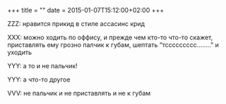 +++
title = ""
date = 2015-01-07T15:12:00+02:00
+++

ZZZ: нравится прикид в стиле ассасинс крид


XXX: можно ходить по оффису, и прежде чем кто-то что-то скажет, приставлять ему грозно палчик к губам, шептать “тссссссссс……..” и уходить


YYY: а то и не пальчик!


YYY: а что-то другое


VVV: не пальчик и не приставлять и не к губам


